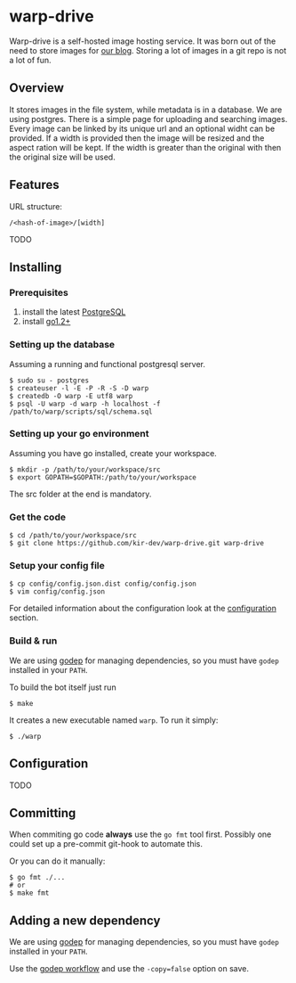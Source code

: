 # warp-drive

Warp-drive is a self-hosted image hosting service. It was born out of the need
to store images for [our blog](http://kir-dev.sch.bme.hu). Storing a lot of
images in a git repo is not a lot of fun.

## Overview

It stores images in the file system, while metadata is in a database. We are
using postgres. There is a simple page for uploading and searching images. Every
image can be linked by its unique url and an optional widht can be provided. If
a width is provided then the image will be resized and the aspect ration will be
kept. If the width is greater than the original with then the original size will
be used.

## Features

URL structure:

    /<hash-of-image>/[width]

TODO

## Installing

### Prerequisites

1. install the latest [PostgreSQL](http://www.postgresql.org/download/)
2. install [go1.2+](http://golang.org/doc/install#download)

### Setting up the database

Assuming a running and functional postgresql server.

    $ sudo su - postgres
    $ createuser -l -E -P -R -S -D warp
    $ createdb -O warp -E utf8 warp
    $ psql -U warp -d warp -h localhost -f /path/to/warp/scripts/sql/schema.sql

### Setting up your go environment

Assuming you have go installed, create your workspace.

    $ mkdir -p /path/to/your/workspace/src
    $ export GOPATH=$GOPATH:/path/to/your/workspace

The src folder at the end is mandatory.

### Get the code

    $ cd /path/to/your/workspace/src
    $ git clone https://github.com/kir-dev/warp-drive.git warp-drive

### Setup your config file

    $ cp config/config.json.dist config/config.json
    $ vim config/config.json

For detailed information about the configuration look at the
[configuration](#configuration) section.

### Build & run

We are using [godep](https://github.com/tools/godep) for managing dependencies,
so you must have `godep` installed in your `PATH`.

To build the bot itself just run

    $ make

It creates a new executable named `warp`. To run it simply:

    $ ./warp

## Configuration

TODO

## Committing

When commiting go code **always** use the `go fmt` tool first. Possibly one could
set up a pre-commit git-hook to automate this.

Or you can do it manually:

    $ go fmt ./...
    # or
    $ make fmt

## Adding a new dependency

We are using [godep](https://github.com/tools/godep) for managing dependencies,
so you must have `godep` installed in your `PATH`.

Use the [godep workflow](https://github.com/tools/godep#add-or-update-a-dependency)
and use the `-copy=false` option on save.